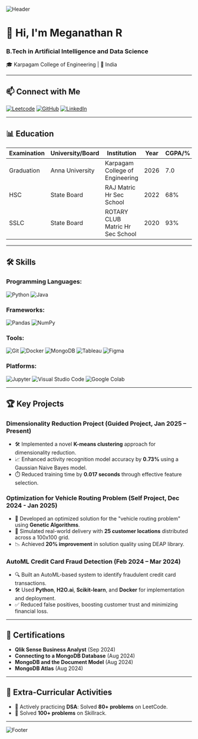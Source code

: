 ![Header](https://via.placeholder.com/1200x400?text=Welcome+to+Meganathan's+GitHub+Profile)

# 👋 Hi, I'm Meganathan R
### B.Tech in Artificial Intelligence and Data Science
🎓 Karpagam College of Engineering | 📍 India

---

## 📫 Connect with Me
[![Leetcode](https://img.shields.io/badge/LeetCode-FFA116?logo=LeetCode&logoColor=white)](https://leetcode.com/u/Meganathan2004/)
[![GitHub](https://img.shields.io/badge/GitHub-181717?logo=github&logoColor=white)](https://github.com/meganathansriram)
[![LinkedIn](https://img.shields.io/badge/LinkedIn-0077B5?logo=linkedin&logoColor=white)](https://www.linkedin.com/in/meganathan-r-18797b279/)

---

## 📊 Education
| Examination | University/Board | Institution                    | Year | CGPA/%  |
|-------------|------------------|--------------------------------|------|---------|
| Graduation  | Anna University  | Karpagam College of Engineering | 2026 | 7.0     |
| HSC         | State Board      | RAJ Matric Hr Sec School        | 2022 | 68%     |
| SSLC        | State Board      | ROTARY CLUB Matric Hr Sec School | 2020 | 93%     |

---

## 🛠 Skills
### Programming Languages:
![Python](https://img.shields.io/badge/Python-3776AB?logo=python&logoColor=white)
![Java](https://img.shields.io/badge/Java-007396?logo=java&logoColor=white)

### Frameworks:
![Pandas](https://img.shields.io/badge/Pandas-150458?logo=pandas&logoColor=white)
![NumPy](https://img.shields.io/badge/NumPy-013243?logo=numpy&logoColor=white)

### Tools:
![Git](https://img.shields.io/badge/Git-F05032?logo=git&logoColor=white)
![Docker](https://img.shields.io/badge/Docker-2496ED?logo=docker&logoColor=white)
![MongoDB](https://img.shields.io/badge/MongoDB-47A248?logo=mongodb&logoColor=white)
![Tableau](https://img.shields.io/badge/Tableau-E97627?logo=tableau&logoColor=white)
![Figma](https://img.shields.io/badge/Figma-F24E1E?logo=figma&logoColor=white)

### Platforms:
![Jupyter](https://img.shields.io/badge/Jupyter-F37626?logo=jupyter&logoColor=white)
![Visual Studio Code](https://img.shields.io/badge/VSCode-007ACC?logo=visual-studio-code&logoColor=white)
![Google Colab](https://img.shields.io/badge/Google%20Colab-F9AB00?logo=google-colab&logoColor=white)

---

## 🏆 Key Projects
### Dimensionality Reduction Project (Guided Project, Jan 2025 – Present)
- 🛠️ Implemented a novel **K-means clustering** approach for dimensionality reduction.
- 📈 Enhanced activity recognition model accuracy by **0.73%** using a Gaussian Naive Bayes model.
- ⏱️ Reduced training time by **0.017 seconds** through effective feature selection.

### Optimization for Vehicle Routing Problem (Self Project, Dec 2024 - Jan 2025)
- 🚚 Developed an optimized solution for the "vehicle routing problem" using **Genetic Algorithms**.
- 📌 Simulated real-world delivery with **25 customer locations** distributed across a 100x100 grid.
- 📉 Achieved **20% improvement** in solution quality using DEAP library.

### AutoML Credit Card Fraud Detection (Feb 2024 – Mar 2024)
- 🔍 Built an AutoML-based system to identify fraudulent credit card transactions.
- 🛠️ Used **Python**, **H2O.ai**, **Scikit-learn**, and **Docker** for implementation and deployment.
- ✅ Reduced false positives, boosting customer trust and minimizing financial loss.

---

## 📜 Certifications
- **Qlik Sense Business Analyst** (Sep 2024)
- **Connecting to a MongoDB Database** (Aug 2024)
- **MongoDB and the Document Model** (Aug 2024)
- **MongoDB Atlas** (Aug 2024)

---

## 🎯 Extra-Curricular Activities
- 🧠 Actively practicing **DSA**: Solved **80+ problems** on LeetCode.
- 🔢 Solved **100+ problems** on Skillrack.

---

![Footer](https://via.placeholder.com/1200x200?text=Thanks+for+visiting+my+profile!)
